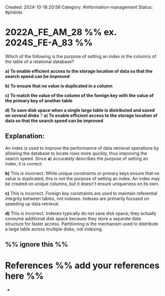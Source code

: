 Created: 2024-10-18 20:58
Category: #information-management 
Status: #philnits


# 2022A_FE_AM_28 %% ex. 2024S_FE-A_83 %%

Which of the following is the purpose of setting an index in the columns of the table of a relational database?

**a) To enable efficient access to the storage location of data so that the search speed can be improved** 

**b) To ensure that no value is duplicated in a column** 

**c) To match the value of the column of the foreign key with the value of the primary key of another table** 

**d) To save disk space when a single large table is distributed and saved on several disks**
? 
**a) To enable efficient access to the storage location of data so that the search speed can be improved** 

## **Explanation:**

An index is used to improve the performance of data retrieval operations by allowing the database to locate rows more quickly, thus improving the search speed. Since **a**) accurately describes the purpose of setting an index, it is correct.

**b)** This is incorrect. While unique constraints or primary keys ensure that no value is duplicated, this is not the purpose of setting an index. An index may be created on unique columns, but it doesn't ensure uniqueness on its own.

**c)** This is incorrect. Foreign key constraints are used to maintain referential integrity between tables, not indexes. Indexes are primarily focused on speeding up data retrieval.

**d)** This is incorrect. Indexes typically do not save disk space; they actually consume additional disk space because they store a separate data structure for faster access. Partitioning is the mechanism used to distribute a large table across multiple disks, not indexing.









%% ignore this %%
---









# References %% add your references here %%
- 
